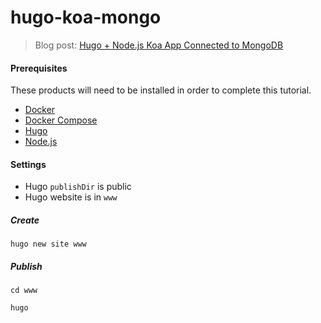 # hugo-koa-mongo

> Blog post: [Hugo + Node.js Koa App Connected to MongoDB](https://jimfrenette.com/2019/05/hugo-plus-nodejs-koa-app-mongodb-connection/)

#### Prerequisites

These products will need to be installed in order to complete this tutorial.

* [Docker](https://docs.docker.com/)
* [Docker Compose](https://docs.docker.com/compose/)
* [Hugo](https://gohugo.io)
* [Node.js](https://nodejs.org/en/)


#### Settings
- Hugo `publishDir` is public 
- Hugo website is in `www`

##### Create
```
hugo new site www
```

##### Publish
```
cd www

hugo
```
